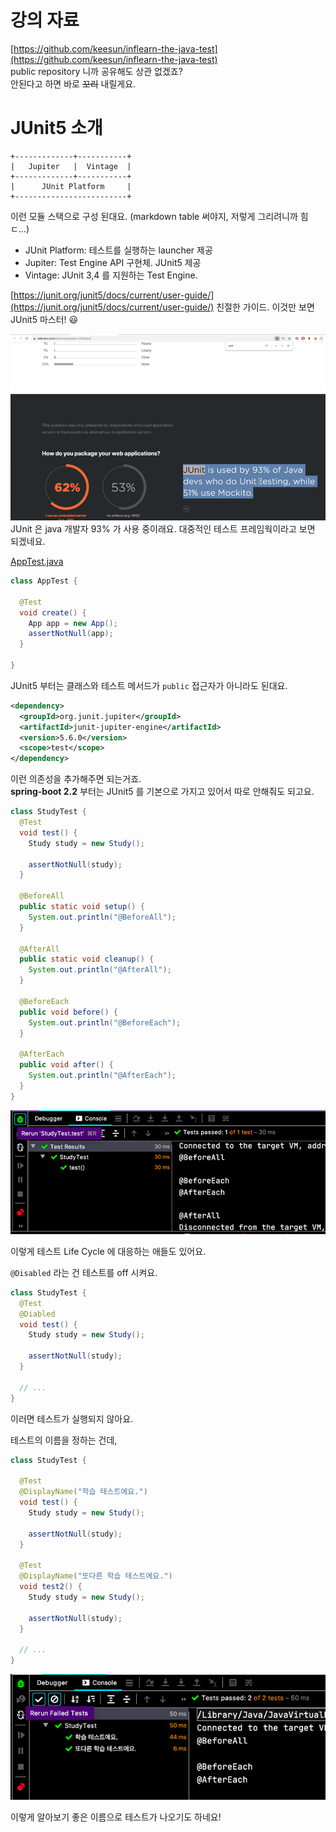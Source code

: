 # 강의 자료
[https://github.com/keesun/inflearn-the-java-test](https://github.com/keesun/inflearn-the-java-test)  
public repository 니까 공유해도 상관 없겠죠?  
안된다고 하면 바로 ~~꼬리~~ 내릴게요.

# JUnit5 소개

```
+-------------+-----------+
|   Jupiter   |  Vintage  |
+-------------+-----------+
|      JUnit Platform     |
+-------------------------+
```
이런 모듈 스택으로 구성 된대요. (markdown table 써야지, 저렇게 그리려니까 힘ㄷ...)

- JUnit Platform: 테스트를 실행하는 launcher 제공
- Jupiter: Test Engine API 구현체. JUnit5 제공
- Vintage: JUnit 3,4 를 지원하는 Test Engine.

[https://junit.org/junit5/docs/current/user-guide/](https://junit.org/junit5/docs/current/user-guide/)
친절한 가이드. 이것만 보면 JUnit5 마스터! 😃

![](IMG01.png)  
JUnit 은 java 개발자 93% 가 사용 중이래요. 대중적인 테스트 프레임웍이라고 보면 되겠네요.

[AppTest.java](../../../../../test/java/learning/tjat/section00/AppTest.java)
```java
class AppTest {
  
  @Test
  void create() {
    App app = new App();
    assertNotNull(app);
  }
  
}
```
JUnit5 부터는 클래스와 테스트 메서드가 `public` 접근자가 아니라도 된대요.


```xml
<dependency>
  <groupId>org.junit.jupiter</groupId>
  <artifactId>junit-jupiter-engine</artifactId>
  <version>5.6.0</version>
  <scope>test</scope>
</dependency>
```

이런 의존성을 추가해주면 되는거죠.  
**spring-boot 2.2** 부터는 JUnit5 를 기본으로 가지고 있어서 따로 안해줘도 되고요.

```java
class StudyTest { 
  @Test
  void test() {
    Study study = new Study();
    
    assertNotNull(study);
  }
  
  @BeforeAll
  public static void setup() {
    System.out.println("@BeforeAll");
  }
  
  @AfterAll
  public static void cleanup() {
    System.out.println("@AfterAll");
  }
  
  @BeforeEach
  public void before() {
    System.out.println("@BeforeEach");
  }
  
  @AfterEach
  public void after() {
    System.out.println("@AfterEach");
  }
}
```

![](IMG02.png)

이렇게 테스트 Life Cycle 에 대응하는 애들도 있어요.

`@Disabled` 라는 건 테스트를 off 시켜요. 
```java
class StudyTest { 
  @Test
  @Diabled
  void test() {
    Study study = new Study();
    
    assertNotNull(study);
  }
  
  // ...
}
```

이러면 테스트가 실행되지 않아요.

테스트의 이름을 정하는 건데,
```java
class StudyTest {
  
  @Test
  @DisplayName("학습 테스트에요.")
  void test() {
    Study study = new Study();
    
    assertNotNull(study);
  }
  
  @Test
  @DisplayName("또다른 학습 테스트에요.")
  void test2() {
    Study study = new Study();
    
    assertNotNull(study);
  }
  
  // ...
}
```

![](IMG03.png)

이렇게 알아보기 좋은 이름으로 테스트가 나오기도 하네요!

